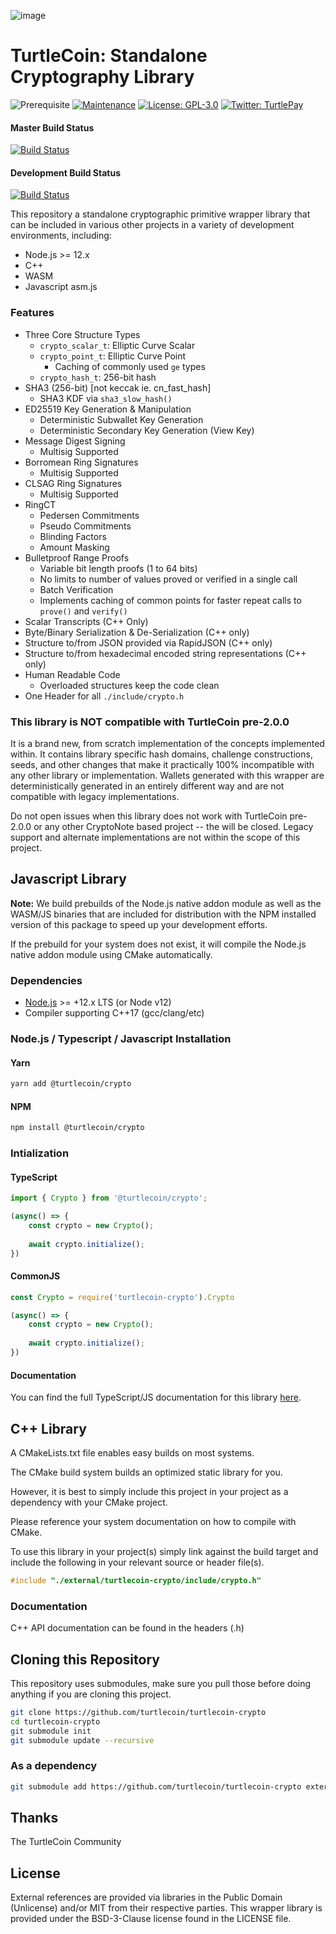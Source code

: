 ![image](https://user-images.githubusercontent.com/34389545/35821974-62e0e25c-0a70-11e8-87dd-2cfffeb6ed47.png)

# TurtleCoin: Standalone Cryptography Library

![Prerequisite](https://img.shields.io/badge/node-%3E%3D12-blue.svg) [![Maintenance](https://img.shields.io/badge/Maintained%3F-yes-green.svg)](https://github.com/turtlecoin/turtlecoin-crypto/graphs/commit-activity) [![License: GPL-3.0](https://img.shields.io/badge/License-BSD--3-green.svg)](https://github.com/turtlecoin/turtlecoin-crypto/blob/master/LICENSE) [![Twitter: TurtlePay](https://img.shields.io/twitter/follow/_TurtleCoin.svg?style=social)](https://twitter.com/_TurtleCoin)

#### Master Build Status
[![Build Status](https://github.com/turtlecoin/turtlecoin-crypto/workflows/CI%20Build%20Tests/badge.svg?branch=master)](https://github.com/turtlecoin/turtlecoin-crypto/actions)

#### Development Build Status
[![Build Status](https://github.com/turtlecoin/turtlecoin-crypto/workflows/CI%20Build%20Tests/badge.svg?branch=development)](https://github.com/turtlecoin/turtlecoin-crypto/actions)

This repository a standalone cryptographic primitive wrapper library that can be included in various other projects in a variety of development environments, including:

* Node.js >= 12.x
* C++
* WASM
* Javascript asm.js

### Features

* Three Core Structure Types
   * `crypto_scalar_t`: Elliptic Curve Scalar
   * `crypto_point_t`: Elliptic Curve Point
      * Caching of commonly used `ge` types
   * `crypto_hash_t`: 256-bit hash
* SHA3 (256-bit) [not keccak ie. cn_fast_hash]
   * SHA3 KDF via `sha3_slow_hash()`
* ED25519 Key Generation & Manipulation
   * Deterministic Subwallet Key Generation
   * Deterministic Secondary Key Generation (View Key)
* Message Digest Signing
   * Multisig Supported
* Borromean Ring Signatures
   * Multisig Supported
* CLSAG Ring Signatures
   * Multisig Supported
* RingCT
   * Pedersen Commitments
   * Pseudo Commitments
   * Blinding Factors
   * Amount Masking
* Bulletproof Range Proofs
   * Variable bit length proofs (1 to 64 bits)
   * No limits to number of values proved or verified in a single call
   * Batch Verification
   * Implements caching of common points for faster repeat calls to `prove()` and `verify()`
* Scalar Transcripts (C++ Only)
* Byte/Binary Serialization & De-Serialization (C++ only)
* Structure to/from JSON provided via RapidJSON (C++ only)
* Structure to/from hexadecimal encoded string representations (C++ only)
* Human Readable Code
   * Overloaded structures keep the code clean
* One Header for all `./include/crypto.h`

### This library is NOT compatible with TurtleCoin pre-2.0.0

It is a brand new, from scratch implementation of the concepts implemented within. It contains library specific hash domains, challenge constructions, seeds, and other changes that make it practically 100% incompatible with any other library or implementation. Wallets generated with this wrapper are deterministically generated in an entirely different way and are not compatible with legacy implementations.

Do not open issues when this library does not work with TurtleCoin pre-2.0.0 or any other CryptoNote based project -- the will be closed. Legacy support and alternate implementations are not within the scope of this project.

## Javascript Library

**Note:** We build prebuilds of the Node.js native addon module as well as the WASM/JS binaries that are included for distribution with the NPM installed version of this package to speed up your development efforts.

If the prebuild for your system does not exist, it will compile the Node.js native addon module using CMake automatically.

### Dependencies

* [Node.js](https://nodejs.org) >= +12.x LTS (or Node v12)
* Compiler supporting C++17 (gcc/clang/etc)

### Node.js / Typescript / Javascript Installation

#### Yarn
```bash
yarn add @turtlecoin/crypto
```

#### NPM
```bash
npm install @turtlecoin/crypto
```

### Intialization

#### TypeScript

```javascript
import { Crypto } from '@turtlecoin/crypto';

(async() => {
    const crypto = new Crypto();
    
    await crypto.initialize();
})
```

#### CommonJS

```javascript
const Crypto = require('turtlecoin-crypto').Crypto

(async() => {
    const crypto = new Crypto();
    
    await crypto.initialize();
})
```

#### Documentation

You can find the full TypeScript/JS documentation for this library [here](https://crypto.turtlecoin.dev).

## C++ Library

A CMakeLists.txt file enables easy builds on most systems. 

The CMake build system builds an optimized static library for you. 

However, it is best to simply include this project in your project as a dependency with your CMake project.

Please reference your system documentation on how to compile with CMake.

To use this library in your project(s) simply link against the build target and include the following in your relevant source or header file(s).

```c++
#include "./external/turtlecoin-crypto/include/crypto.h"
```

### Documentation

C++ API documentation can be found in the headers (.h)

## Cloning this Repository

This repository uses submodules, make sure you pull those before doing anything if you are cloning this project.

```bash
git clone https://github.com/turtlecoin/turtlecoin-crypto
cd turtlecoin-crypto
git submodule init
git submodule update --recursive
```

### As a dependency
```bash
git submodule add https://github.com/turtlecoin/turtlecoin-crypto external/turtlecoin-crypto
```

## Thanks
The TurtleCoin Community


## License

External references are provided via libraries in the Public Domain (Unlicense) and/or MIT from their respective parties.
This wrapper library is provided under the BSD-3-Clause license found in the LICENSE file.
